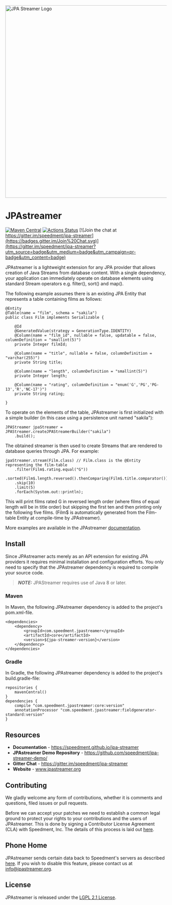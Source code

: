 <img align="center" src="https://github.com/speedment/speedment-resources/blob/master/src/main/resources/logo/JPAstreamer-beta.png?raw=true." alt="JPA Streamer Logo" title="JPA Streamer Logo" width="600px">

# JPAstreamer

[![Maven Central](https://maven-badges.herokuapp.com/maven-central/com.speedment.jpastreamer/jpastreamer-core/badge.svg)](https://maven-badges.herokuapp.com/maven-central/com.speedment.jpastreamer/jpastreamer-core)
[![Actions Status](https://github.com/speedment/jpa-streamer/workflows/Java+CI+with+Maven/badge.svg)](https://github.com/speedment/jpa-streamer/actions)
[![Join the chat at https://gitter.im/speedment/jpa-streamer](https://badges.gitter.im/Join%20Chat.svg)](https://gitter.im/speedment/jpa-streamer?utm_source=badge&utm_medium=badge&utm_campaign=pr-badge&utm_content=badge)

JPAstreamer is a lightweight extension for any JPA provider that allows creation of Java Streams from database content. With a single dependency, your application can immediately operate on database elements using standard Stream operators e.g. filter(), sort() and map().       

The following example assumes there is an existing JPA Entity that represents a table containing films as follows: 

    @Entity
    @Table(name = "film", schema = "sakila")
    public class Film implements Serializable {

   	    @Id
   	    @GeneratedValue(strategy = GenerationType.IDENTITY)
   	    @Column(name = "film_id", nullable = false, updatable = false, columnDefinition = "smallint(5)")
   	    private Integer filmId;

  	    @Column(name = "title", nullable = false, columnDefinition = "varchar(255)")
        private String title;

        @Column(name = "length", columnDefinition = "smallint(5)")
        private Integer length;

        @Column(name = "rating", columnDefinition = "enum('G','PG','PG-13','R','NC-17')")
        private String rating;
        
    }
    
To operate on the elements of the table, JPAstreamer is first initialized with a simple builder (in this case using a persistence unit named "sakila"):

    JPAStreamer jpaStreamer = JPAStreamer.createJPAStreamerBuilder("sakila")
        .build();

The obtained streamer is then used to create Streams that are rendered to database queries through JPA. For example:

    jpaStreamer.stream(Film.class) // Film.class is the @Entity representing the film-table
        .filter(Film$.rating.equal("G"))    
        .sorted(Film$.length.reversed().thenComparing(Film$.title.comparator()))
        .skip(10)
        .limit(5)
        .forEach(System.out::println);

This will print films rated G in reversed length order (where films of equal length will be in title order) but skipping the first ten and then printing only the following five films. (Film$ is automatically generated from the Film-table Entity at compile-time by JPAstreamer). 

More examples are available in the JPAstreamer [documentation](https://speedment.github.io/jpa-streamer/jpa-streamer/0.1.0/fetching-data/stream-examples.html). 

## Install
Since JPAstreamer acts merely as an API extension for existing JPA providers it requires minimal installation and configuration efforts. You only need to specify that the JPAstreamer dependency is required to compile your source code. 

> **_NOTE:_** JPAStreamer requires use of Java 8 or later.

### Maven
In Maven, the following JPAstreamer dependency is added to the project's pom.xml-file.

    <dependencies>
	    <dependency>
            <groupId>com.speedment.jpastreamer</groupId>
            <artifactId>core</artifactId>
            <version>${jpa-streamer-version}</version>
        </dependency>
    </dependencies>

### Gradle
In Gradle, the following JPAstreamer dependency is added to the project's build.gradle-file:

    repositories {
	    mavenCentral()
    }
    dependencies {
        compile "com.speedment.jpastreamer:core:version"
        annotationProcessor "com.speedment.jpastreamer:fieldgenerator-standard:version"
    }

## Resources

- **Documentation** - https://speedment.github.io/jpa-streamer
- **JPAstreamer Demo Repository** - https://github.com/speedment/jpa-streamer-demo/
- **Gitter Chat** - https://gitter.im/speedment/jpa-streamer
- **Website** - www.jpastreamer.org

## Contributing
We gladly welcome any form of contributions, whether it is comments and questions, filed issues or pull requests. 

Before we can accept your patches we need to establish a common legal ground to protect your rights to your contributions and the users of JPAstreamer. This is done by signing a Contributor License Agreement (CLA) with Speedment, Inc. The details of this process is laid out [here](). 
 
## Phone Home
JPAstreamer sends certain data back to Speedment's servers as described [here](https://github.com/speedment/jpa-streamer/blob/master/DISCLAIMER.MD). If you wish to disable this feature, please contact us at info@jpastreamer.org.

## License
JPAstreamer is released under the [LGPL 2.1 License](https://github.com/speedment/jpa-streamer/blob/master/LICENSE). 

